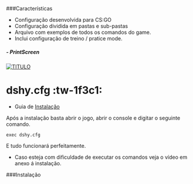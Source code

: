 ###Características 
- Configuração desenvolvida para CS:GO
- Configuração dividida em pastas e sub-pastas
- Arquivo com exemplos de todos os comandos do game. 
- Inclui configuração de treino / pratice mode.

##### - PrintScreen
[![TITULO](ENDEREÇO "TITULO")](LINK "TITULO")

# dshy.cfg :tw-1f3c1:
- Guia de [Instalação][1] 

Após a instalação basta abrir o jogo, abrir o console e digitar o seguinte comando.
```
exec dshy.cfg
```
E tudo funcionará perfeitamente.

- Caso esteja com dificuldade de executar os comandos veja o vídeo em anexo á instalação.

###Instalação

[1]: #Instalação "Instalação"
